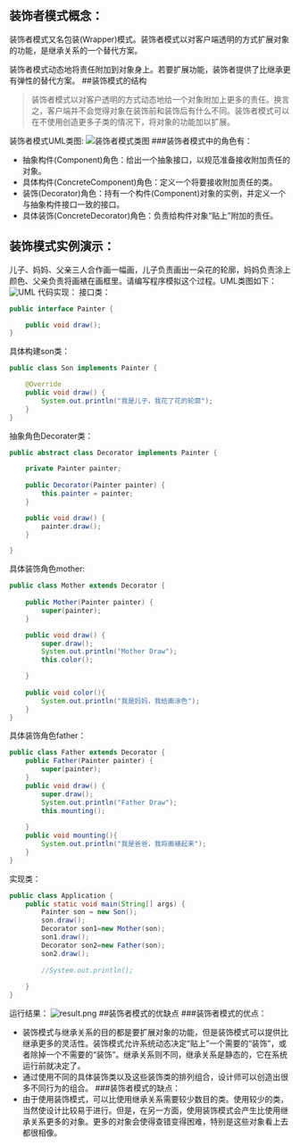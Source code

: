 ## 装饰者模式概念：
装饰者模式又名包装(Wrapper)模式。装饰者模式以对客户端透明的方式扩展对象的功能，是继承关系的一个替代方案。

装饰者模式动态地将责任附加到对象身上。若要扩展功能，装饰者提供了比继承更有弹性的替代方案。
##装饰模式的结构
>装饰者模式以对客户透明的方式动态地给一个对象附加上更多的责任。换言之，客户端并不会觉得对象在装饰前和装饰后有什么不同。装饰者模式可以在不使用创造更多子类的情况下，将对象的功能加以扩展。

装饰者模式UML类图:
![装饰者模式类图](https://upload-images.jianshu.io/upload_images/7149586-b5a2966000ab6822.png?imageMogr2/auto-orient/strip%7CimageView2/2/w/1240)
###装饰者模式中的角色有：
 - 抽象构件(Component)角色：给出一个抽象接口，以规范准备接收附加责任的对象。
- 具体构件(ConcreteComponent)角色：定义一个将要接收附加责任的类。
- 装饰(Decorator)角色：持有一个构件(Component)对象的实例，并定义一个与抽象构件接口一致的接口。
- 具体装饰(ConcreteDecorator)角色：负责给构件对象“贴上”附加的责任。
## 装饰模式实例演示：
儿子、妈妈、父亲三人合作画一幅画，儿子负责画出一朵花的轮廓，妈妈负责涂上颜色、父亲负责将画裱在画框里。请编写程序模拟这个过程。UML类图如下：
![UML](https://upload-images.jianshu.io/upload_images/7149586-d32bc95b38f02154.jpg?imageMogr2/auto-orient/strip%7CimageView2/2/w/1240)
代码实现：
接口类：
```java
public interface Painter {

	public void draw();
}
```
具体构建son类：
```java
public class Son implements Painter {

	@Override
	public void draw() {
		System.out.println("我是儿子，我花了花的轮廓");
	}
}
```
抽象角色Decorater类：
```java
public abstract class Decorator implements Painter {

	private Painter painter;
	
	public Decorator(Painter painter) {
		this.painter = painter;
	}

	public void draw() {
		painter.draw();
	}

}
```
具体装饰角色mother:
```java
public class Mother extends Decorator {
	
	public Mother(Painter painter) {
		super(painter);
	}

	public void draw() {
		super.draw();
		System.out.println("Mother Draw");
		this.color();

	}
	
	public void color(){
		System.out.println("我是妈妈，我给画涂色");
	}
}
```
具体装饰角色father：
```java
public class Father extends Decorator {
	public Father(Painter painter) {
		super(painter);
	}
	public void draw() {
		super.draw();
		System.out.println("Father Draw");
		this.mounting();
	
	}
	public void mounting(){
		System.out.println("我是爸爸，我将画裱起来");
	}
}
```
实现类：
```java
public class Application {
	public static void main(String[] args) {
		Painter son = new Son();
		son.draw();
		Decorator son1=new Mother(son); 
		son1.draw();
		Decorator son2=new Father(son); 
		son2.draw();
	
		//System.out.println();
	
	}
}
```
运行结果：
![result.png](https://upload-images.jianshu.io/upload_images/7149586-4098fbbbe713c18f.png?imageMogr2/auto-orient/strip%7CimageView2/2/w/1240)
##装饰者模式的优缺点
###装饰者模式的优点：
- 装饰模式与继承关系的目的都是要扩展对象的功能，但是装饰模式可以提供比继承更多的灵活性。装饰模式允许系统动态决定“贴上”一个需要的“装饰”，或者除掉一个不需要的“装饰”。继承关系则不同，继承关系是静态的，它在系统运行前就决定了。
- 通过使用不同的具体装饰类以及这些装饰类的排列组合，设计师可以创造出很多不同行为的组合。
###装饰者模式的缺点：
- 由于使用装饰模式，可以比使用继承关系需要较少数目的类。使用较少的类，当然使设计比较易于进行。但是，在另一方面，使用装饰模式会产生比使用继承关系更多的对象。更多的对象会使得查错变得困难，特别是这些对象看上去都很相像。
